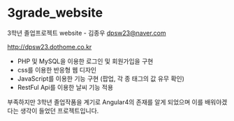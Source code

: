# 3grade_website
3학년 졸업프로젝트 website - 김종우
dpsw23@naver.com

http://dpsw23.dothome.co.kr

- PHP 및 MySQL을 이용한 로그인 및 회원가입을 구현
- css를 이용한 반응형 웹 디자인
- JavaScript를 이용한 기능 구현 (팝업, 각 종 태그의 값 유무 확인)
- RestFul Api를 이용한 날씨 기능 적용

부족하지만 3학년 졸업작품을 계기로 Angular4의 존재를 알게 되었으며 이를 배워야겠다는 생각이 들었던 프로젝트입니다.
